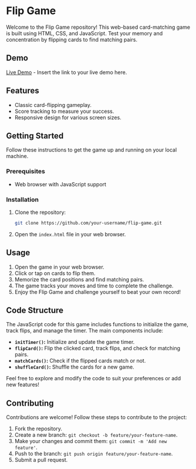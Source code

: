 # Flip Game

Welcome to the Flip Game repository! This web-based card-matching game is built using HTML, CSS, and JavaScript. Test your memory and concentration by flipping cards to find matching pairs.

## Demo

[Live Demo](#) - Insert the link to your live demo here.

## Features

- Classic card-flipping gameplay.
- Score tracking to measure your success.
- Responsive design for various screen sizes.

## Getting Started

Follow these instructions to get the game up and running on your local machine.

### Prerequisites

- Web browser with JavaScript support

### Installation

1. Clone the repository:

    ```bash
    git clone https://github.com/your-username/flip-game.git
    ```

2. Open the `index.html` file in your web browser.

## Usage

1. Open the game in your web browser.
2. Click or tap on cards to flip them.
3. Memorize the card positions and find matching pairs.
4. The game tracks your moves and time to complete the challenge.
5. Enjoy the Flip Game and challenge yourself to beat your own record!

## Code Structure

The JavaScript code for this game includes functions to initialize the game, track flips, and manage the timer. The main components include:

- **`initTimer()`:** Initialize and update the game timer.
- **`flipCard()`:** Flip the clicked card, track flips, and check for matching pairs.
- **`matchCards()`:** Check if the flipped cards match or not.
- **`shuffleCard()`:** Shuffle the cards for a new game.

Feel free to explore and modify the code to suit your preferences or add new features!

## Contributing

Contributions are welcome! Follow these steps to contribute to the project:

1. Fork the repository.
2. Create a new branch: `git checkout -b feature/your-feature-name`.
3. Make your changes and commit them: `git commit -m 'Add new feature'`.
4. Push to the branch: `git push origin feature/your-feature-name`.
5. Submit a pull request.
